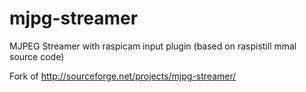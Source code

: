 mjpg-streamer
=============
MJPEG Streamer with raspicam input plugin (based on raspistill mmal source code)

Fork of http://sourceforge.net/projects/mjpg-streamer/

